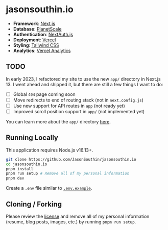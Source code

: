 # jasonsouthin.io

- **Framework**: [Next.js](https://nextjs.org/)
- **Database**: [PlanetScale](https://planetscale.com)
- **Authentication**: [NextAuth.js](https://next-auth.js.org)
- **Deployment**: [Vercel](https://vercel.com)
- **Styling**: [Tailwind CSS](https://tailwindcss.com)
- **Analytics**: [Vercel Analytics](https://vercel.com/analytics)

## TODO

In early 2023, I refactored my site to use the new `app/` directory in Next.js 13. I went ahead and shipped it, but there are still a few things I want to do:

- [ ] Global `404` page coming soon
- [ ] Move redirects to end of routing stack (not in `next.config.js`)
- [ ] Use new support for API routes in `app` (not ready yet)
- [ ] Improved scroll position support in `app/` (not implemented yet)

You can learn more about the `app/` directory [here](https://nextjs.org/docs/app).

## Running Locally

This application requires Node.js v16.13+.

```bash
git clone https://github.com/JasonSouthin/jasonsouthin.io
cd jasonsouthin.io
pnpm install
pnpm run setup # Remove all of my personal information
pnpm dev
```

Create a `.env` file similar to [`.env.example`](https://github.com/JasonSouthin/jasonsouthin.io/blob/main/.env.example).

## Cloning / Forking

Please review the [license](https://github.com/JasonSouthin/jasonsouthin.io/blob/main/LICENSE.txt) and remove all of my personal information (resume, blog posts, images, etc.) by running `pnpm run setup`.
